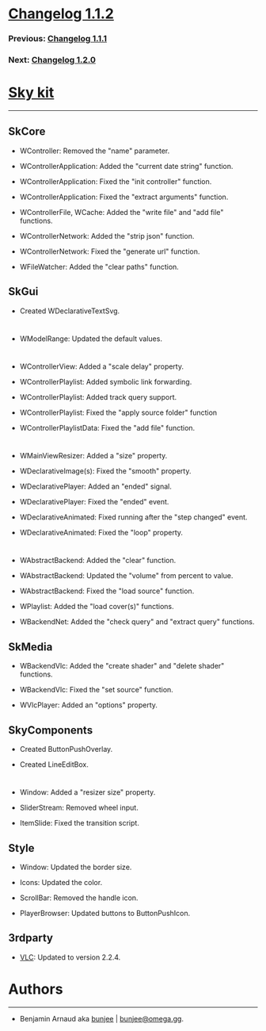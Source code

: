 # [Changelog 1.1.2](http://omega.gg/Sky/changes/1.1.2.html)

### Previous: [Changelog 1.1.1](1.1.1.html)

### Next: [Changelog 1.2.0](1.2.0.html)

# [Sky kit](http://omega.gg/Sky)
---

## SkCore

- WController: Removed the "name" parameter.

- WControllerApplication: Added the "current date string" function.

- WControllerApplication: Fixed the "init controller" function.

- WControllerApplication: Fixed the "extract arguments" function.

- WControllerFile, WCache: Added the "write file" and "add file" functions.

- WControllerNetwork: Added the "strip json" function.

- WControllerNetwork: Fixed the "generate url" function.

- WFileWatcher: Added the "clear paths" function.


## SkGui

- Created WDeclarativeTextSvg.

#

- WModelRange: Updated the default values.

#

- WControllerView: Added a "scale delay" property.

- WControllerPlaylist: Added symbolic link forwarding.

- WControllerPlaylist: Added track query support.

- WControllerPlaylist: Fixed the "apply source folder" function

- WControllerPlaylistData: Fixed the "add file" function.

#

- WMainViewResizer: Added a "size" property.

- WDeclarativeImage(s): Fixed the "smooth" property.

- WDeclarativePlayer: Added an "ended" signal.

- WDeclarativePlayer: Fixed the "ended" event.

- WDeclarativeAnimated: Fixed running after the "step changed" event.

- WDeclarativeAnimated: Fixed the "loop" property.

#

- WAbstractBackend: Added the "clear" function.

- WAbstractBackend: Updated the "volume" from percent to value.

- WAbstractBackend: Fixed the "load source" function.

- WPlaylist: Added the "load cover(s)" functions.

- WBackendNet: Added the "check query" and "extract query" functions.


## SkMedia

- WBackendVlc: Added the "create shader" and "delete shader" functions.

- WBackendVlc: Fixed the "set source" function.

- WVlcPlayer: Added an "options" property.


## SkyComponents

- Created ButtonPushOverlay.

- Created LineEditBox.

#

- Window: Added a "resizer size" property.

- SliderStream: Removed wheel input.

- ItemSlide: Fixed the transition script.


## Style

- Window: Updated the border size.

- Icons: Updated the color.

- ScrollBar: Removed the handle icon.

- PlayerBrowser: Updated buttons to ButtonPushIcon.


## 3rdparty

- [VLC](http://github.com/videolan/vlc): Updated to version 2.2.4.


# Authors
---

- Benjamin Arnaud aka [bunjee](http://bunjee.me) | <bunjee@omega.gg>.
